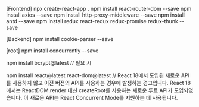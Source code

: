 [Frontend]
npx create-react-app .
npm install react-router-dom --save
npm install axios --save
npm install http-proxy-middleware --save
npm install antd --save
npm install redux react-redux redux-promise redux-thunk --save

[Backend]
npm install cookie-parser --save

[root]
npm install concurrently --save

npm install bcrypt@latest 
// 필요 시

npm install react@latest react-dom@latest 
// React 18에서 도입된 새로운 API를 사용하지 않고 이전 버전의 API를 사용하는 경우에 발생하는 경고입니다. React 18에서는 ReactDOM.render 대신 createRoot를 사용하는 새로운 루트 API가 도입되었습니다. 이 새로운 API는 React Concurrent Mode를 지원하는 데 사용됩니다.


